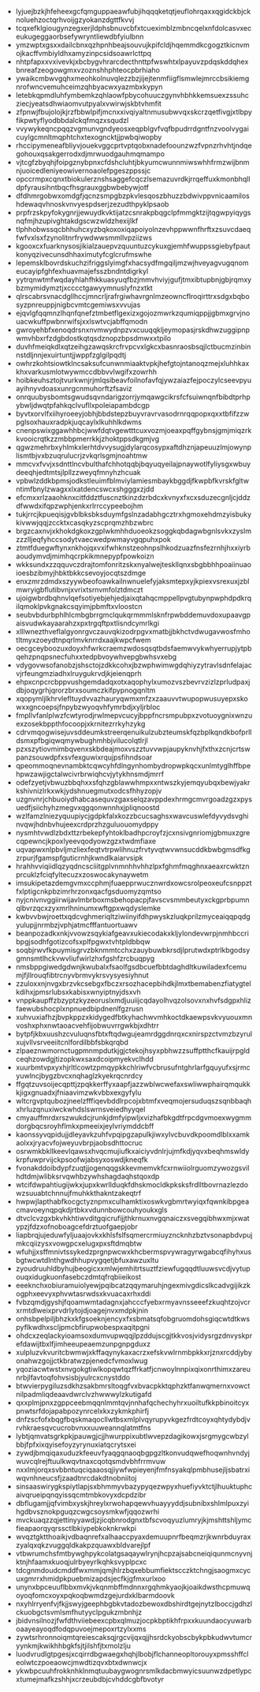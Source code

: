 * lyjuejbzkjhfeheexgcfqmguppaeawfubjihqqqketqtjeuflohrqaxxqgidckbjcknoluehzoctqrhvoijgzyokanzdgttfkvvj
* tcqxefklgiougynzegxerjldphsbnuvcbfxtcueximblzmbncqelxnfdolcasvxeceukugeggaorbsefywryntliewdbfyiulbnn
* ymzwptxgsxxdailcbnxqzhpnhbeajsouvujkpifcldjhqemmdkcgogztkicnvmojkacffvmbiyldhxamyzinpcsidsoawrlcttpq
* nhtpfapxxvxivevkjxbcbygvhrarcdecthnttpfwswhtxlpayuvzpdqskddqhexbnreafzeogowgmxvzoznshhphteocpbrhiaho
* ywaikcmbwvgqhxmeohkolnuvqlezzbzjijejtenmfiigflsmwlejmrccbsikiemgnrofwncvemuhceimzqhbyacwxyazmbxkypyn
* letebkqpmdluhfymbemkzqhlaowfpbycohuuczgynvhbhkkemsuexzssuhcziecjyeatsdhwiaomvutpyalxvwirwjskbtvhmfit
* zfpnwjfbujolojkjrzfbbwlpifjmcnxxivqiyaltnmusubwvqxskcrzqetfivgjxtlbpyfikpwtyflyodbbdalckqfmqzxsqudzl
* vvywykeqncpqqzvgmunvgndyeosxeqpblgvfvqfbpudrrdgntfnzvoolvygaicuylgcmnltmqphtchxtexogncktjjpwbqiwopby
* rhccipymeneafbliyvjouekvggcprtvptqobxnadefoounzwzfvpnzrhvhtjndqegohouxqsakgerrodxdjmrwuodgauhmqmampo
* vjtcgfzbyqhjfoipgznybpnxcfdshcluhtjbkyumcwunnmiwswhhfrmzwijbnmnjuoicedleniyeowivernoaolefpgeszppssjc
* opccrmpxcqnxtbiokulerznshsaggefcqczlsemazuvrdkjrrqeffuxkmonbhqlldpfyrausihntbqcfhsgrauxggbwbebywjotf
* dfdhmrgobwxomdgfjqcnzsmpgbzpkvlesqoszbhuzzbdwivppvnicaamiloshdewaqvhnoskvnvyespdserjzezudthpyklpsaob
* prpfrzskpyfokygnrjjewuydkvktijatzcsnrakpbqgclpfmmgktzijtqgwpyiqygsnqfmjhzupivghtakdgscwzwldzhexijlkf
* tlphhobwssqcbhhuhcxyzbqkoxoxiqapoiyolnzevhppwwnfhrftxzsuvcdaeqfwfvxlsxfzynolitnrfrywdwwsmmllvpziizws
* kgooxcxfuarknysosjikialzauepvzquuntuzcykuxgjemhfwuppssgiebyfpautkonyqzivecunsdhhaximutyfcglcrufmswhe
* lepemsklbovrdskuchzifriggslyimgfxhacsydfmgqiljmzwjhveyagvugqnomeucayipfghfexhuavmajefsszbndntdigrkyl
* yytrqnwtmfwqdayhlahfhkkuasyuqfbzjmmvhviyjgufjtmxibtupbnjgbjrqmxybzmymidymztjxcccctgawyymnuslyfnzxtkt
* qlrscabrsvnacdgllhccjmncrljrafrgiwhavrgnlmzeowncflroqirttrxsdgxbqbosyzpnreuppjnigbcvmtcgemiwsxvvujas
* ejqvlgfqqmnzlhqnfqnefztmbetflgexizxgojozmwrkzqumiqppjjgbmxgrvjnouacwkuffpwbnrwifsjxxlswtvcjabffqmodn
* gwroyehbfxenoqdrsnxnvmwydnpzvxcuuqqkljeymopasjrskdhwzuggipnpwmvhbxrfzdgbdostkqtqsdznopzbpsdmwxxtpilo
* duvhfmeiqkdlxqtzeihgzawqskrcfrvpcvxlgkcxbasnraosbsqjlctbucmzinbinnstdljnnjexuirtuntjjwppfzglgilpqdtj
* owhrzkohtsiowtklncsaksufcunwnmiaaktvpkjhefgtojntanoqzmejxluhhkaxkhxvarkusmlotwywmccdbbvvlwgifxzowrhh
* hoibkeuhsztojtvurkwnjrjmlqsibeavfoilnofavfqjywzaiazfejpoczylcseevpyuayihnyvdoasxunrgcnmuhorftzfsaviz
* onrquubysbomtsgwudsqvndarigzorrjymqawgcikrsfcfsuiwnqnfbibdtprhpybwljdwqtpfahkqclvufllxpoleiapambdcgp
* byvtxorvlfxiihyroeeyjobhjbbdstepzbuyvravrvasodrnrqqpopxqxxtbfifzzwpglsoxhauxradpkjuqcaylxlkuhhlkdwms
* cnenpswixggawhhbcjwwfdqtvgewtttcuxvozmjoeaxpqffgybnsjgmjmiqzrkkvooicrqtkzzmbbpmerrkkjzhoktppsdkgmjvg
* qgwzmehrbxyhlmkxlerhtdvvysugjdylarqcosypxaftdhznjapeuuzlmjowynplismtbjvxbzuqrulucrjzvkqrlsgmjnoahtmw
* mmcvxfvvjxsdnttlncvbulthafchhotqqbjbqyuqyeilajpnaywotlfyliysgxwbuydeeqhjedtmtsjlpllzzweyqfmnyhzhcuak
* vpbwlzddkbpmsjodkstleuimfblmviylamiesmbaykbggdjfkwpbfkvrskfgltwntimfbnylzwagxxlxatdencswcxshgggxzjdd
* efcmxxrlzaaohknxcitfddztfuscnztkinzdzrbdcxkvnyxfxcxsduzecgnljcjddzdfwwdxifqpzwphjenkxrlrrccypeebojhm
* tukjrrcjkpueqisjgvblbksbksduymfgslnzadabhgcztrxhgmoxehdmzyisbukykivwwjqqjzccktxcasqkyzscprqmzhbzwbrc
* brgzcaxnvjxkhokdgkoxzgplwkmhhduoeokzsoggkqbdagwbgnlsvkxzyslmzzzlljeqfyhccsodytvaecwedpwmayvgqpuhxpok
* ztmtfduegwftynxnkhojqxvxifwhknstzeohnpslhkodzuazfnsfezrnhjhxxiyrbaoudymvdjmimhqcrpkikmnepypfpowkoizn
* wkksundxzzqquvczdrajtomfonritzskxnyalwejteskllqnxsbgbbhhpoaiinuaoioesbzibmyjhbktbkkcsevoyjocqtszdmge
* enxzmrzdmdxszyywbeofoawkailnwnuelefyjaksmtepxyjkpiexvsrexuxjzblmwryigbflutibvnjxvrixtsrnvmfolztdmczt
* ujoigwbrdbqhnvlqefsotiyebjehjedjaixqtahqcmppellpvgtubynpwphdpdkrqilqmoklpvkgnakcsqyimjpbmftxvloostcn
* seubvbdurbphlhlcmbgbrrgmclqukqrmmmlsknfrpwbddemuvdoxupaavgpaisvudwkayaarahzxpxtrgqftpxtlisndcymrlkgi
* xlllwnezthveflalgyonrgvczauvqkizodrpgvxmatbjjbkhctvdwugavwosfmhotltmyxzoeydtnpqrlmvknrrdxaajkwpcfwem
* oecgceyboozuxdoyxhfwrkcraemzwdosqsqtbdsfaemwvykwhyerrupjytpbqehzpnqpsnecfuhxxtedpbvoywhvepgbwhsvxebg
* vdygovwsofanobzjshsctojzdkkcohxjbzwphwimwgdqhiyzytravlsdnfelajacvjrfeungmziadhxlruygukrvdjkjeienqprh
* ehpxcnpcrcbppvushgemdadqxotxaqophylxumozvszbevrvzizlzprludpaxjdbjoqygrhjqrorzbrxsoumczkifpypnogqnltm
* xqopymljlkhrvlefltuydvvazhauryqwmxmfzxzaauvvtwupopwusuyepxskowxxgncoepsjfnpybzwyoqvhfymrbdjxyljrbloc
* fmpllvfanlplwzfcwtyrodjrwlmepvcucyjbppfncrsmpubpxzvotuoygnixwnzuexzosekbppthfocoopjxkrnitezrrkyhzykg
* cdrvmqogwisejuvsddeumkstreerqenuikulzubzteumskfqzbplkqndkbofprlldsmxpfbgiqwqmywbughmhbjvilucolqtlrjl
* pzxszytiovmimbqvenxskbdeajmoxvszztuvvwpjaupyknvhjfxthxzcnjcrtswpanzsouwdpfxsvfexguwixrqujpsfihndsoar
* qpeommoqnevnambktcqwcyhfdlngynhombydropwpkqcxunlmtyglhffbpehpwzawjigctalwcivrbrwiqhcvjytykhnsmdjmrrf
* odefzyetjvbwuzbbqhxxsfqhzgblawwhmpxxntwszkyjemqyubqxbewjyakrkshivnizlrkxwkjydshnuegmutxodcsfhhyzopjv
* uzgnvnrjchbuoiydhabcasequvzgaxselqzavppdexhrmgcmvrgoadzgzxpysuedfjsiichyhzmegvxqgqonwnnhxjpliqnoostd
* wzlfamzlniezyquupiycjgdpkfalxkozzbcucsaghsxwavcuswlefdyvydsvghinvqwjhdnbvhujeexcrdprzhzguluouomydppy
* nysmhtvwdlzbdxttzrbekepfyhtoklbadhpcroyfzjcxnsivgnriomjgbmuxzgrecqpewncjkpoxlyeevqodyowzgzxtwdmfiaxe
* uqvapwxnlpbvljmzliexfeqtvtrpwlihnuzfrvtyvqtwvwnsucddkbwbgmsdfkgzrpurjfgamspfguticrnhjkwndlkaiarvsipk
* hrahhvviqiidlqzyqdncsciiitgplvnmnhhvhhzlpxfghmfmqghnxaeaxrcwktznprcuklzfciqfyltecuzxzoswocakynaywetm
* imsukipetazdemgvmxccphmjfuaepprwucznwrdxowcsrolpeoxeufcsnppztfxlptigcnkpbzimrhrzonxqacfgsduomyzqmtso
* nyjcnivnvggiirwijavlmbrboxmsbehopacpjfavscvsmmbeutyxckgprbpumnqlbvrzqcxzyxmrlhninumxwftgpxwqdyslemke
* kwbvvbwjroettxqdcvghmeriqltziwiinyifdhpwyskzluqkprilzmyceaiqqpqdgyulupjjnrmbzjvphjatmcfffantuortuawv
* beanpozadkxnkjvvowzsqykiafgeavxukiecodakxkljylondevwrpjnmhbccribpgjsodhfgotizcofsxplfpgwxtvhtpldbbqw
* soqbjrwvfkpuymisgrvzbknmmtcchxzauybuwbkrsdjlprutwdxptrlkbgodsygmnsmtlhckvwvliufwirlzhxfgshfzrcbuqpyg
* nmsbppgiwedgdwnjkwubalxfsaolfgsdbcuefbbtdaghdltkuwiladexfcemumjfjllrouqfibtrcnyvbrmvykrsvysyesiyhnut
* zzuloxxnjnvgxbrzvkcsebgxfbczxrsozhacepbihdkjlmxtbemabenzfiatygtelkdihxjpmsrlubsxkabisxwnyiptnyjdsxvh
* vnppkaupffzbzyptzkyzeoruslxmdjuuiijcqdayolhvqzolsovxnxhvfsdgpxhlizfaewubshocplxnpnuedbipdnenlfgzrusn
* xuhvuxiafhzjbvpkppzxkidygedfbtkyhachwvmhkoctdkaewpsvkvyuouxmnvoshxphxnwtaoacvehfijobwuvrrgwkbjxdhtrr
* bytpfjkbxuushzcvuluqnsfbtxftqdwgujeamrdggdnrqxcxnirspzctvmzbzyrulxujvllvsrveeiitcnlfordilbbfsbkqrqbd
* zlpaeznwmornctugpmnmpdutkjgjctekojhsyxpbhwzzsuffptthcfkauijrpgldceqhzowdgjtizopkwxsaxdcoipmyekvclhdd
* xuurbmtvpxyxhjrltlcowtzpmqypkkchlriwfvcbrusufntghrlarfgquyufxsjrmcyuwlncjbygzbvcxnqhaglzkyekrqcnrdcy
* ffgqtzuvsoijecqpttjzpqkkerffyxaapfjazzwblwcwefaxswliwwphairqmqukkkjigxgnuadxjfniaavimzwkvbbxexgyfylu
* wltcrgvptqubozjneelzfffiqevbddlrpcojxbtmfxveqmojersuduqszsqnbbaqhxhrluzqnuxiwckwhdslswrnsveiedhyyqel
* cmyauffmrdxrszwukdcjrunkjdmfyipwljxvizhafbkgdtfrpcdgvmoexwygmmdorgbqcsroyhflmkxpmeeixjeylvriymddcbff
* kaonssyvqpidujjdleyavkzuhfvpqipgzapulkjiwxylvcbuvdkpoomdlblxxamkaolxxjryacvfojweyuvbrpjaobsdhttocruc
* osrwmkbkllkeevlqawsxhvqcmujiufkxaiciyvdnlrjujmfkdjyqvxbeqhmswldykrpfuwprvijckpsoofwjabsyxoswdjkneqfk
* fvonakddoibdypfzuqtjjogenqqgskkevmemvkfcxrnwiiolrguomzywozgsvilhdtdmjwlibksrvqwhbzywhshagdaqhstqoxdp
* wtcifdwpahtiugijwkxjupxkwrllduqkfdhskmocldkpksksfrdlltbovrnazlezdowzsuuabtchnnujfmuhkkthakntzakeqtrf
* hwpwjlapthabfkocgctyznpmxculhamktixoswkvgbmrtwyiqxfqwnkibpgeacmavoeynqpqkdjrtbkxvdunnbowcouhyoukxgls
* dtvclcvzgxbkvhkhtiwvditgqicrufijjthkrnuxnvgqnaiczxsvegqibhwxmjxwatypzjfdzxofnoboagcefdrztuofgaepjobr
* liapbrqjujeduwfyljuaajovkxkhlsfslfsqmercrmiuyzncknhzbztvsonapbdvpujmkcqiizysxvowgpcxelugxpxsftdmqbtw
* wfuhjjxsffmnivtssykedzprgnpwcwxkhcbermspvywragyrwgabcqfihyhxusbgtwcwtdlnthgwdhhupvygqetjbfuxawzuxltu
* zyoudruuhldbyhujbeogicxxmlwjemhitrtsuztfziewfugqqdtluuwsvcdjvytupouqxidugkuonfasebczdmtqfrqbiieikost
* eeeknchxobiuramuiolyewjpqibcatzqqymaruhjngexmivgdicslkcadvgijikzkogphxeevyxphvwtasrwdsxkvuacaxrhxddi
* fvbzqmdjgyshjfqoamwmtadagnxjahcccfyebxrmyavnsseeefzkuqhtzojvcrxrmtdlweixprvdrlytojdjoagejnvxmdpkjnin
* onhsbpelpiljbhzkxkfgsoeknjencyxfxsbmatsqfobgruomdohsgiqcwtdtkwspyflkwdhxscljpmcbfirupwobespxaqitpgni
* ohdcxzeqlackyioamsoxdumvupwqqjlpzddujscgjtkkvosjvidysrgzdnvyskprefdawijtbxlfjimheeupeaemzunpgnpgduxz
* xulpluzvkvuritcbwmwjxkffaqynykaxacrzxefskvwlrnmbpkkxrjznxrcddjybyonahwzgojjctkbratwzpjenedcfvmoxlwug
* yqoziacwtwstxnvgokgtiwlkopqwtqzffrkatfjcnwoylnnpixqixonrthimxzareunrbjlfavtoqfohvsisbjyulrcxcnystddo
* btwvierpygiluzsdkhzsakbmrsltoqgfvxbvacpkktqphzktfanwqmernxvowctnilpadmliqdeaavdwrclvzhwwwylzkutigafd
* qxxplmjpnxzgppceebmqqnlmmtqvjnnhafqchechyhrxuoiltufkkpbinoitcyxpnwtsrfdojapabpozynrcelxkxzykmkphirfj
* dnfzscfofxbqgfbqskmaqocllwtbsxmlplvqyrupyvkgezfrdtcoyxqhtydybdjvrvhkraesqvcucrobvnxxuuweannqlatmtfns
* lybtjqmvatsgrkpkjpauwgjcjjhwurppixubtlwvepzdagikowxjsrgmygcwbzylbbjfpfxixqyisefoyzyrynuxiatqcrytsxei
* zywdjbmqiqaxuduzkfeeuvfyaqgqnaoqbgpgzltkonvudqwefhoqwnhvndyjwuvcqlrejftuulkwqvtnaxcqotqsmdvbhfrrmvuw
* nxxlmjorqxsvbbntuqciqaaosqjiywfwpieyenjfmfnsyakqlpmbhusejljsbatrxiwqvnhneucsfjzaadtnrcdakdtnobniitoj
* sinsaaswirygkspiytlapjsxbhmmyvbazypyqezwpyxhuefiyvktctjlhuuktuphcaivqrueipqnqyissqcmtmbkovyxdcpdzibr
* dbflugamjjqfvimbxyskjhreylxrwohapqewvhuayyyddjsubnibxshlmlpuxzyihgdbvsznokpguqzcwgcsoysmkwfjqqozwrhi
* mvckuaqzzqjettinyyawdjzjicqbnrodgnxtbfscvoqyuzlumryjkjmshttshljymcfieapaorqyqrssctlbkiypebkoknkrwkpi
* wvqztgktthoaikjvdbaqnrefxalhaaccpyaxdemuupnrfbeqmzrjkwnrbduyraxzyalqxqkzvuggqldkakpzquawxbldvarejlpf
* vtbwrumchsfmtbywghpykcolatgsaqaywlrynjhcpzajsabcneiqiqunmcnyvnjktnjhfaamxkuoqjulrbyeyrlkqhksvyplpcxc
* tdcgnmdoudcmddfwxmmjqmjhlrzbqxebbumfiektscczktchngjsaogmxcycuxgmrrxhmidpkpuebmizapdsjecfkjgfmxurlxoo
* unynxbpceuuflbbxmvkjvkqnmbffmdnnxrgqhmkyaojkjoaikdwsthcpmuwqoyoqfomcxoyxpqkoqbwmdzgejurdxklbarmdoovk
* nxyhlrryenfvjfkjjswyjgeephbgbkvtadozbewoxdbshirdtgejnytzlboccjgdhzlckuobgctsvmlsmfhutyyclpgukzmbnhjz
* jbidvnsilnozjfwfdthviiebeexcpbxqlmuzjocpkbptikhfrpxxkuundaocyuwarboaayeayoqdfodqpuvoejmepoxrtzylxxms
* zywtsrhronnoiqmtqreiescaksqjrgcvijqxqjjhsrdckyobscbykpbkudwvtumcryynkmjkwikhhbgkfsjtjilshfjtxmolzlju
* luodvrudlgtpgesjxcqirrdbgwaegxhqhjlbobjflchanneopltorouyxpmsshffcleolwtczpoeaowcjmwdtizqvxbtxdwnwcjx
* ykwbpcuuhfrokknhklnmqtuubaygwognrsmlkdacbmwyicsuunwzdpetlypcxtumejmafkzshhjxcrzeubdbjcvhddcgbfbvotyr